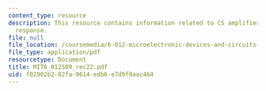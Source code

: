 ```yaml
---
content_type: resource
description: This resource contains information related to CS amplifier frequency
  response.
file: null
file_location: /coursemedia/6-012-microelectronic-devices-and-circuits-spring-2009/f02902b282fa9614edb6e7d9f9aac464_MIT6_012S09_rec22.pdf
file_type: application/pdf
resourcetype: Document
title: MIT6_012S09_rec22.pdf
uid: f02902b2-82fa-9614-edb6-e7d9f9aac464
---
```

